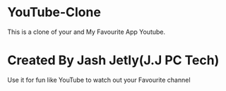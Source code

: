 # YouTube-Clone

This is a clone of your and My Favourite App 
Youtube.

# Created By Jash Jetly(J.J PC Tech)

Use it for fun like YouTube to watch out your
Favourite channel 
